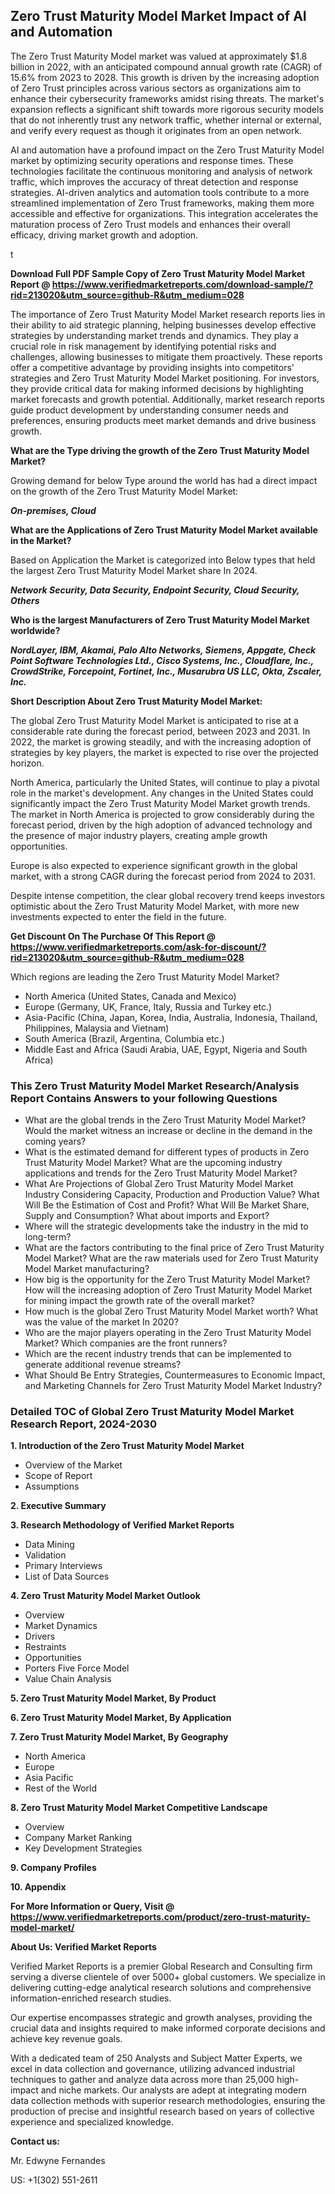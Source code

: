 <h2>Zero Trust Maturity Model Market Impact of AI and Automation</h2><p>The Zero Trust Maturity Model market was valued at approximately $1.8 billion in 2022, with an anticipated compound annual growth rate (CAGR) of 15.6% from 2023 to 2028. This growth is driven by the increasing adoption of Zero Trust principles across various sectors as organizations aim to enhance their cybersecurity frameworks amidst rising threats. The market's expansion reflects a significant shift towards more rigorous security models that do not inherently trust any network traffic, whether internal or external, and verify every request as though it originates from an open network.</p><p>AI and automation have a profound impact on the Zero Trust Maturity Model market by optimizing security operations and response times. These technologies facilitate the continuous monitoring and analysis of network traffic, which improves the accuracy of threat detection and response strategies. AI-driven analytics and automation tools contribute to a more streamlined implementation of Zero Trust frameworks, making them more accessible and effective for organizations. This integration accelerates the maturation process of Zero Trust models and enhances their overall efficacy, driving market growth and adoption.</p>t</p><p id="" class=""><strong>Download Full PDF Sample Copy of Zero Trust Maturity Model Market Report @ <a href="https://www.verifiedmarketreports.com/download-sample/?rid=213020&utm_source=github-R&utm_medium=028" target="_blank">https://www.verifiedmarketreports.com/download-sample/?rid=213020&utm_source=github-R&utm_medium=028</a></strong></p><p>The importance of&nbsp;Zero Trust Maturity Model Market research reports lies in their ability to aid strategic planning, helping businesses develop effective strategies by understanding market trends and dynamics. They play a crucial role in risk management by identifying potential risks and challenges, allowing businesses to mitigate them proactively. These reports offer a competitive advantage by providing insights into competitors' strategies and Zero Trust Maturity Model Market positioning. For investors, they provide critical data for making informed decisions by highlighting market forecasts and growth potential. Additionally, market research reports guide product development by understanding consumer needs and preferences, ensuring products meet market demands and drive business growth.</p><p><strong>What are the&nbsp;Type driving the growth of the Zero Trust Maturity Model Market?</strong></p><p id="" class="">Growing demand for below Type around the world has had a direct impact on the growth of the Zero Trust Maturity Model Market:</p><em><strong>On-premises, Cloud</strong></em></p><strong>What are the&nbsp;Applications&nbsp;of Zero Trust Maturity Model Market available in the Market?</strong></p><p id="" class="">Based on Application the Market is categorized into Below types that held the largest Zero Trust Maturity Model Market share In 2024.</p><em><strong>Network Security, Data Security, Endpoint Security, Cloud Security, Others</strong></em></p><strong>Who is the largest Manufacturers of Zero Trust Maturity Model Market worldwide?</strong></p><p><em><strong>NordLayer, IBM, Akamai, Palo Alto Networks, Siemens, Appgate, Check Point Software Technologies Ltd., Cisco Systems, Inc., Cloudflare, Inc., CrowdStrike, Forcepoint, Fortinet, Inc., Musarubra US LLC, Okta, Zscaler, Inc.</strong></em></p><p id="" class=""><strong>Short Description About Zero Trust Maturity Model Market:</strong></p><p>The global Zero Trust Maturity Model Market is anticipated to rise at a considerable rate during the forecast period, between 2023 and 2031. In 2022, the market is growing steadily, and with the increasing adoption of strategies by key players, the market is expected to rise over the projected horizon.</p><p>North America, particularly the United States, will continue to play a pivotal role in the market's development. Any changes in the United States could significantly impact the Zero Trust Maturity Model Market growth trends. The market in North America is projected to grow considerably during the forecast period, driven by the high adoption of advanced technology and the presence of major industry players, creating ample growth opportunities.</p><p>Europe is also expected to experience significant growth in the global market, with a strong CAGR during the forecast period from 2024 to 2031.</p><p>Despite intense competition, the clear global recovery trend keeps investors optimistic about the Zero Trust Maturity Model Market, with more new investments expected to enter the field in the future.</p><p id="" class=""><strong>Get Discount On The Purchase Of This Report @ <a href="https://www.verifiedmarketreports.com/ask-for-discount/?rid=213020&utm_source=github-R&utm_medium=028" target="_blank">https://www.verifiedmarketreports.com/ask-for-discount/?rid=213020&utm_source=github-R&utm_medium=028</a></strong></p>Which regions are leading the Zero Trust Maturity Model Market?</p><ul><li>North America (United States, Canada and Mexico)</li><li>Europe (Germany, UK, France, Italy, Russia and Turkey etc.)</li><li>Asia-Pacific (China, Japan, Korea, India, Australia, Indonesia, Thailand, Philippines, Malaysia and Vietnam)</li><li>South America (Brazil, Argentina, Columbia etc.)</li><li>Middle East and Africa (Saudi Arabia, UAE, Egypt, Nigeria and South Africa)</li></ul><h3 id="" class="">This Zero Trust Maturity Model Market Research/Analysis Report Contains Answers to your following Questions</h3><ul><li>What are the global trends in the Zero Trust Maturity Model Market? Would the market witness an increase or decline in the demand in the coming years?</li><li>What is the estimated demand for different types of products in Zero Trust Maturity Model Market? What are the upcoming industry applications and trends for the Zero Trust Maturity Model Market?</li><li>What Are Projections of Global Zero Trust Maturity Model Market Industry Considering Capacity, Production and Production Value? What Will Be the Estimation of Cost and Profit? What Will Be Market Share, Supply and Consumption? What about imports and Export?</li><li>Where will the strategic developments take the industry in the mid to long-term?</li><li>What are the factors contributing to the final price of Zero Trust Maturity Model Market? What are the raw materials used for Zero Trust Maturity Model Market manufacturing?</li><li>How big is the opportunity for the Zero Trust Maturity Model Market? How will the increasing adoption of Zero Trust Maturity Model Market for mining impact the growth rate of the overall market?</li><li>How much is the global Zero Trust Maturity Model Market worth? What was the value of the market In 2020?</li><li>Who are the major players operating in the Zero Trust Maturity Model Market? Which companies are the front runners?</li><li>Which are the recent industry trends that can be implemented to generate additional revenue streams?</li><li>What Should Be Entry Strategies, Countermeasures to Economic Impact, and Marketing Channels for Zero Trust Maturity Model Market Industry?</li></ul><h3 id="" class="">Detailed TOC of Global Zero Trust Maturity Model Market Research Report, 2024-2030</h3><p id="" class=""><strong>1. Introduction of the Zero Trust Maturity Model Market</strong></p><ul><li>Overview of the Market</li><li>Scope of Report</li><li>Assumptions</li></ul><p id="" class=""><strong>2. Executive Summary</strong></p><p id="" class=""><strong>3. Research Methodology of Verified Market Reports</strong></p><ul><li>Data Mining</li><li>Validation</li><li>Primary Interviews</li><li>List of Data Sources</li></ul><p id="" class=""><strong>4. Zero Trust Maturity Model Market Outlook</strong></p><ul><li>Overview</li><li>Market Dynamics</li><li>Drivers</li><li>Restraints</li><li>Opportunities</li><li>Porters Five Force Model</li><li>Value Chain Analysis</li></ul><p id="" class=""><strong>5. Zero Trust Maturity Model Market, By Product</strong></p><p id="" class=""><strong>6. Zero Trust Maturity Model Market, By Application</strong></p><p id="" class=""><strong>7. Zero Trust Maturity Model Market, By Geography</strong></p><ul><li>North America</li><li>Europe</li><li>Asia Pacific</li><li>Rest of the World</li></ul><p id="" class=""><strong>8. Zero Trust Maturity Model Market Competitive Landscape</strong></p><ul><li>Overview</li><li>Company Market Ranking</li><li>Key Development Strategies</li></ul><p id="" class=""><strong>9. Company Profiles</strong></p><p id="" class=""><strong>10. Appendix</strong></p><p id="" class=""><strong>For More Information or Query, Visit @ <a href="https://www.verifiedmarketreports.com/product/zero-trust-maturity-model-market/" target="_blank">https://www.verifiedmarketreports.com/product/zero-trust-maturity-model-market/</a></strong></p><p id="" class=""><strong>About Us: Verified Market Reports</strong></p><p id="" class="">Verified Market Reports is a premier Global Research and Consulting firm serving a diverse clientele of over 5000+ global customers. We specialize in delivering cutting-edge analytical research solutions and comprehensive information-enriched research studies.</p><p id="" class="">Our expertise encompasses strategic and growth analyses, providing the crucial data and insights required to make informed corporate decisions and achieve key revenue goals.</p><p id="" class="">With a dedicated team of 250 Analysts and Subject Matter Experts, we excel in data collection and governance, utilizing advanced industrial techniques to gather and analyze data across more than 25,000 high-impact and niche markets. Our analysts are adept at integrating modern data collection methods with superior research methodologies, ensuring the production of precise and insightful research based on years of collective experience and specialized knowledge.</p><p id="" class=""><strong>Contact us:</strong></p><p id="" class="">Mr. Edwyne Fernandes</p><p id="" class="">US: +1(302) 551-2611</p>